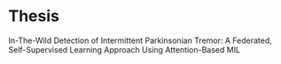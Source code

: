 # Thesis
In-The-Wild Detection of Intermittent Parkinsonian Tremor: A Federated, Self-Supervised Learning Approach Using Attention-Based MIL
